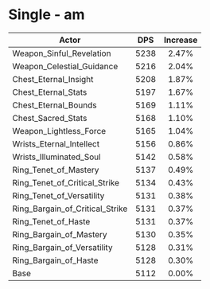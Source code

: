 # Single - am
| Actor | DPS | Increase |
|---|:---:|:---:|
|Weapon_Sinful_Revelation|5238|2.47%|
|Weapon_Celestial_Guidance|5216|2.04%|
|Chest_Eternal_Insight|5208|1.87%|
|Chest_Eternal_Stats|5197|1.67%|
|Chest_Eternal_Bounds|5169|1.11%|
|Chest_Sacred_Stats|5168|1.10%|
|Weapon_Lightless_Force|5165|1.04%|
|Wrists_Eternal_Intellect|5156|0.86%|
|Wrists_Illuminated_Soul|5142|0.58%|
|Ring_Tenet_of_Mastery|5137|0.49%|
|Ring_Tenet_of_Critical_Strike|5134|0.43%|
|Ring_Tenet_of_Versatility|5131|0.38%|
|Ring_Bargain_of_Critical_Strike|5131|0.37%|
|Ring_Tenet_of_Haste|5131|0.37%|
|Ring_Bargain_of_Mastery|5130|0.35%|
|Ring_Bargain_of_Versatility|5128|0.31%|
|Ring_Bargain_of_Haste|5128|0.30%|
|Base|5112|0.00%|
